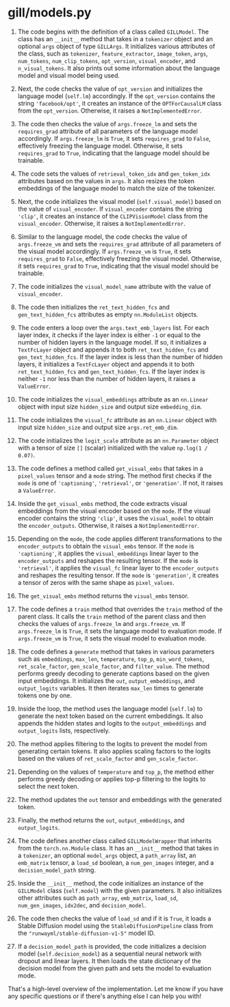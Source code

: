 # gill/models.py

1. The code begins with the definition of a class called `GILLModel`. The class has an `__init__` method that takes in a `tokenizer` object and an optional `args` object of type `GILLArgs`. It initializes various attributes of the class, such as `tokenizer`, `feature_extractor`, `image_token`, `args`, `num_tokens`, `num_clip_tokens`, `opt_version`, `visual_encoder`, and `n_visual_tokens`. It also prints out some information about the language model and visual model being used.

2. Next, the code checks the value of `opt_version` and initializes the language model (`self.lm`) accordingly. If the `opt_version` contains the string `'facebook/opt'`, it creates an instance of the `OPTForCausalLM` class from the `opt_version`. Otherwise, it raises a `NotImplementedError`.

3. The code then checks the value of `args.freeze_lm` and sets the `requires_grad` attribute of all parameters of the language model accordingly. If `args.freeze_lm` is `True`, it sets `requires_grad` to `False`, effectively freezing the language model. Otherwise, it sets `requires_grad` to `True`, indicating that the language model should be trainable.

4. The code sets the values of `retrieval_token_idx` and `gen_token_idx` attributes based on the values in `args`. It also resizes the token embeddings of the language model to match the size of the tokenizer.

5. Next, the code initializes the visual model (`self.visual_model`) based on the value of `visual_encoder`. If `visual_encoder` contains the string `'clip'`, it creates an instance of the `CLIPVisionModel` class from the `visual_encoder`. Otherwise, it raises a `NotImplementedError`.

6. Similar to the language model, the code checks the value of `args.freeze_vm` and sets the `requires_grad` attribute of all parameters of the visual model accordingly. If `args.freeze_vm` is `True`, it sets `requires_grad` to `False`, effectively freezing the visual model. Otherwise, it sets `requires_grad` to `True`, indicating that the visual model should be trainable.

7. The code initializes the `visual_model_name` attribute with the value of `visual_encoder`.

8. The code then initializes the `ret_text_hidden_fcs` and `gen_text_hidden_fcs` attributes as empty `nn.ModuleList` objects.

9. The code enters a loop over the `args.text_emb_layers` list. For each layer index, it checks if the layer index is either `-1` or equal to the number of hidden layers in the language model. If so, it initializes a `TextFcLayer` object and appends it to both `ret_text_hidden_fcs` and `gen_text_hidden_fcs`. If the layer index is less than the number of hidden layers, it initializes a `TextFcLayer` object and appends it to both `ret_text_hidden_fcs` and `gen_text_hidden_fcs`. If the layer index is neither `-1` nor less than the number of hidden layers, it raises a `ValueError`.

10. The code initializes the `visual_embeddings` attribute as an `nn.Linear` object with input size `hidden_size` and output size `embedding_dim`.

11. The code initializes the `visual_fc` attribute as an `nn.Linear` object with input size `hidden_size` and output size `args.ret_emb_dim`.

12. The code initializes the `logit_scale` attribute as an `nn.Parameter` object with a tensor of size `[]` (scalar) initialized with the value `np.log(1 / 0.07)`.

13. The code defines a method called `get_visual_embs` that takes in a `pixel_values` tensor and a `mode` string. The method first checks if the `mode` is one of `'captioning'`, `'retrieval'`, or `'generation'`. If not, it raises a `ValueError`. 

14. Inside the `get_visual_embs` method, the code extracts visual embeddings from the visual encoder based on the `mode`. If the visual encoder contains the string `'clip'`, it uses the `visual_model` to obtain the `encoder_outputs`. Otherwise, it raises a `NotImplementedError`.

15. Depending on the `mode`, the code applies different transformations to the `encoder_outputs` to obtain the `visual_embs` tensor. If the `mode` is `'captioning'`, it applies the `visual_embeddings` linear layer to the `encoder_outputs` and reshapes the resulting tensor. If the `mode` is `'retrieval'`, it applies the `visual_fc` linear layer to the `encoder_outputs` and reshapes the resulting tensor. If the `mode` is `'generation'`, it creates a tensor of zeros with the same shape as `pixel_values`.

16. The `get_visual_embs` method returns the `visual_embs` tensor.

17. The code defines a `train` method that overrides the `train` method of the parent class. It calls the `train` method of the parent class and then checks the values of `args.freeze_lm` and `args.freeze_vm`. If `args.freeze_lm` is `True`, it sets the language model to evaluation mode. If `args.freeze_vm` is `True`, it sets the visual model to evaluation mode.

18. The code defines a `generate` method that takes in various parameters such as `embeddings`, `max_len`, `temperature`, `top_p`, `min_word_tokens`, `ret_scale_factor`, `gen_scale_factor`, and `filter_value`. The method performs greedy decoding to generate captions based on the given input embeddings. It initializes the `out`, `output_embeddings`, and `output_logits` variables. It then iterates `max_len` times to generate tokens one by one.

19. Inside the loop, the method uses the language model (`self.lm`) to generate the next token based on the current embeddings. It also appends the hidden states and logits to the `output_embeddings` and `output_logits` lists, respectively.

20. The method applies filtering to the logits to prevent the model from generating certain tokens. It also applies scaling factors to the logits based on the values of `ret_scale_factor` and `gen_scale_factor`.

21. Depending on the values of `temperature` and `top_p`, the method either performs greedy decoding or applies top-p filtering to the logits to select the next token.

22. The method updates the `out` tensor and embeddings with the generated token.

23. Finally, the method returns the `out`, `output_embeddings`, and `output_logits`.

24. The code defines another class called `GILLModelWrapper` that inherits from the `torch.nn.Module` class. It has an `__init__` method that takes in a `tokenizer`, an optional `model_args` object, a `path_array` list, an `emb_matrix` tensor, a `load_sd` boolean, a `num_gen_images` integer, and a `decision_model_path` string.

25. Inside the `__init__` method, the code initializes an instance of the `GILLModel` class (`self.model`) with the given parameters. It also initializes other attributes such as `path_array`, `emb_matrix`, `load_sd`, `num_gen_images`, `idx2dec`, and `decision_model`.

26. The code then checks the value of `load_sd` and if it is `True`, it loads a Stable Diffusion model using the `StableDiffusionPipeline` class from the `"runwayml/stable-diffusion-v1-5"` model ID.

27. If a `decision_model_path` is provided, the code initializes a decision model (`self.decision_model`) as a sequential neural network with dropout and linear layers. It then loads the state dictionary of the decision model from the given path and sets the model to evaluation mode.

That's a high-level overview of the implementation. Let me know if you have any specific questions or if there's anything else I can help you with!